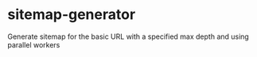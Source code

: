 # sitemap-generator
Generate sitemap for the basic URL with a specified max depth and using parallel workers
